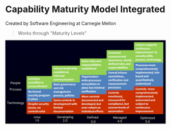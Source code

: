 # Capability Maturity Model Integrated
Created by Software Engineering at Carnegie Mellon

> Works through "Maturity Levels"

![CMMI](notes/CISSP/Assets/img/CMMI.png)